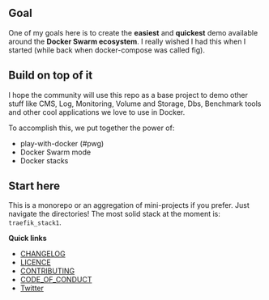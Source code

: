 ## Goal

One of my goals here is to create the **easiest** and **quickest** demo available around the **Docker Swarm ecosystem**. I really wished I had this when I started (while back when docker-compose was called fig).

## Build on top of it

I hope the community will use this repo as a base project to demo other stuff like CMS, Log, Monitoring, Volume and Storage, Dbs, Benchmark tools and other cool applications we love to use in Docker.

To accomplish this, we put together the power of:

- play-with-docker (#pwg)
- Docker Swarm mode
- Docker stacks

## Start here

This is a monorepo or an aggregation of mini-projects if you prefer. Just navigate the directories! The most solid stack at the moment is: `traefik_stack1`.

**Quick links**
  
- [CHANGELOG](./CHANGELOG.md)
- [LICENCE](./LICENCE.md)
- [CONTRIBUTING](./CONTRIBUTING.md)
- [CODE_OF_CONDUCT](./CODE_OF_CONDUCT.md)
- [Twitter](https://twitter.com/askpascalandy)